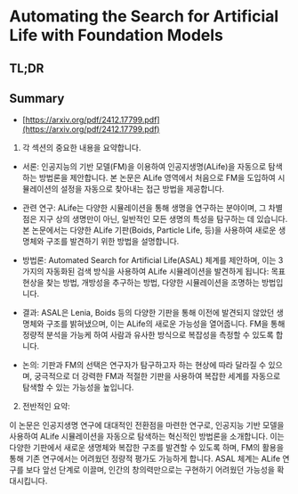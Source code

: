 # Automating the Search for Artificial Life with Foundation Models
## TL;DR
## Summary
- [https://arxiv.org/pdf/2412.17799.pdf](https://arxiv.org/pdf/2412.17799.pdf)

1. 각 섹션의 중요한 내용을 요약합니다.

- 서론: 인공지능의 기반 모델(FM)을 이용하여 인공지생명(ALife)을 자동으로 탐색하는 방법론을 제안합니다. 본 논문은 ALife 영역에서 처음으로 FM을 도입하여 시뮬레이션의 설정을 자동으로 찾아내는 접근 방법을 제공합니다.

- 관련 연구: ALife는 다양한 시뮬레이션을 통해 생명을 연구하는 분야이며, 그 차별점은 지구 상의 생명만이 아닌, 일반적인 모든 생명의 특성을 탐구하는 데 있습니다. 본 논문에서는 다양한 ALife 기판(Boids, Particle Life, 등)을 사용하여 새로운 생명체와 구조를 발견하기 위한 방법을 설명합니다.

- 방법론: Automated Search for Artificial Life(ASAL) 체계를 제안하며, 이는 3가지의 자동화된 검색 방식을 사용하여 ALife 시뮬레이션을 발견하게 됩니다: 목표 현상을 찾는 방법, 개방성을 추구하는 방법, 다양한 시뮬레이션을 조명하는 방법입니다.

- 결과: ASAL은 Lenia, Boids 등의 다양한 기판을 통해 이전에 발견되지 않았던 생명체와 구조를 밝혀냈으며, 이는 ALife의 새로운 가능성을 열어줍니다. FM을 통해 정량적 분석을 가능케 하여 사람과 유사한 방식으로 복잡성을 측정할 수 있도록 합니다.

- 논의: 기판과 FM의 선택은 연구자가 탐구하고자 하는 현상에 따라 달라질 수 있으며, 궁극적으로 더 강력한 FM과 적절한 기판을 사용하여 복잡한 세계를 자동으로 탐색할 수 있는 가능성을 높입니다.

2. 전반적인 요약:

이 논문은 인공지생명 연구에 대대적인 전환점을 마련한 연구로, 인공지능 기반 모델을 사용하여 ALife 시뮬레이션을 자동으로 탐색하는 혁신적인 방법론을 소개합니다. 이는 다양한 기판에서 새로운 생명체와 복잡한 구조를 발견할 수 있도록 하며, FM의 활용을 통해 기존 연구에서는 어려웠던 정량적 평가도 가능하게 합니다. ASAL 체계는 ALife 연구를 보다 앞선 단계로 이끌며, 인간의 창의력만으로는 구현하기 어려웠던 가능성을 확대시킵니다.